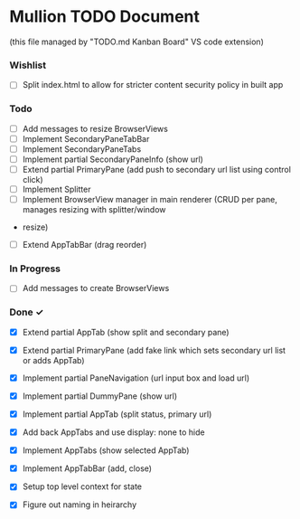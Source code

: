 # Mullion TODO Document

(this file managed by "TODO.md Kanban Board" VS code extension)

### Wishlist

- [ ] Split index.html to allow for stricter content security policy in built app  

### Todo

- [ ] Add messages to resize BrowserViews
- [ ] Implement SecondaryPaneTabBar  
- [ ] Implement SecondaryPaneTabs  
- [ ] Implement partial SecondaryPaneInfo (show url)  
- [ ] Extend partial PrimaryPane (add push to secondary url list using control click)  
- [ ] Implement Splitter  
- [ ] Implement BrowserView manager in main renderer (CRUD per pane, manages resizing with splitter/window  
- resize)  
- [ ] Extend AppTabBar (drag reorder)  

### In Progress

- [ ] Add messages to create BrowserViews

### Done ✓

- [x] Extend partial AppTab (show split and secondary pane)  
- [x] Extend partial PrimaryPane (add fake link which sets secondary url list or adds AppTab)  
- [x] Implement partial PaneNavigation (url input box and load url)  
- [x] Implement partial DummyPane (show url)  
- [x] Implement partial AppTab (split status, primary url)  
- [x] Add back AppTabs and use display: none to hide  
- [x] Implement AppTabs (show selected AppTab)  
- [x] Implement AppTabBar (add, close)  
- [x] Setup top level context for state  
- [x] Figure out naming in heirarchy  

